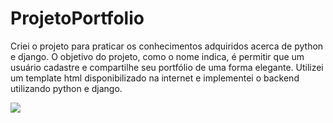 # ProjetoPortfolio

Criei o projeto para praticar os conhecimentos adquiridos acerca de python e django. O objetivo do projeto, como o nome indica, é permitir que um usuário cadastre e compartilhe seu portfólio de uma forma elegante. Utilizei um template html disponibilizado na internet e implementei o backend utilizando python e django.

![](demonstracao.gif)
